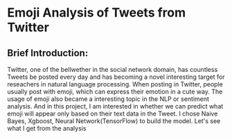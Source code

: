 # Emoji Analysis of Tweets from Twitter

## Brief Introduction:
Twitter, one of the bellwether in the social network domain, has countless Tweets be posted every day and has becoming a novel interesting target for reseachers in natural language processing. When posting in Twitter, people usually post with emoji, which can express their emotion in a cute way. The usage of emoji also became a interesting topic in the NLP or sentiment analysis. And in this project, I am interested in whether we can predict what emoji will appear only based on their text data in the Tweet. I chose Naive Bayes, Xgboost, Neural Network(TensorFlow) to build the model. Let's see what I get from the analysis


